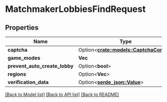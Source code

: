 # MatchmakerLobbiesFindRequest

## Properties

Name | Type | Description | Notes
------------ | ------------- | ------------- | -------------
**captcha** | Option<[**crate::models::CaptchaConfig**](CaptchaConfig.md)> |  | [optional]
**game_modes** | **Vec<String>** |  | 
**prevent_auto_create_lobby** | Option<**bool**> |  | [optional]
**regions** | Option<**Vec<String>**> |  | [optional]
**verification_data** | Option<[**serde_json::Value**](.md)> |  | 

[[Back to Model list]](../README.md#documentation-for-models) [[Back to API list]](../README.md#documentation-for-api-endpoints) [[Back to README]](../README.md)


